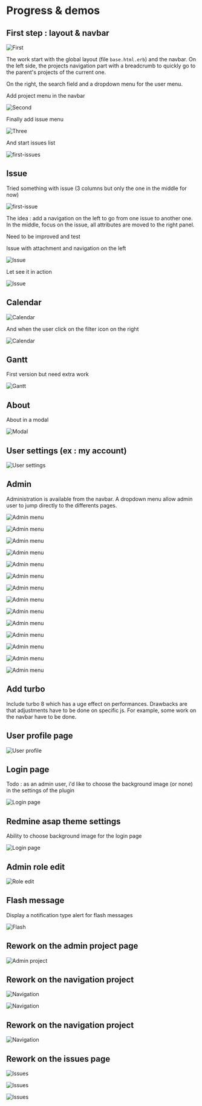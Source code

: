 # Progress & demos

## First step : layout & navbar

![First](img/first.gif)

The work start with the global layout (file `base.html.erb`) and the navbar.
On the left side, the projects navigation part with a breadcrumb to quickly go to the parent's projects of the current one.

On the right, the search field and a dropdown menu for the user menu.

Add project menu in the navbar

![Second](img/second.png)


Finally add issue menu

![Three](img/three.png)

And start issues list

![first-issues](img/first-issues.png)

## Issue

Tried something with issue (3 columns but only the one in the middle for now)

![first-issue](img/first-issue.png)

The idea : add a navigation on the left to go from one issue to another one.
In the middle, focus on the issue, all attributes are moved to the right panel.

Need to be improved and test

Issue with attachment and navigation on the left


![Issue](img/issue_20240118.png)

Let see it in action

![Issue](img/issue_20240118.gif)

## Calendar

![Calendar](img/redmine_calendar.png)

And when the user click on the filter icon on the right

![Calendar](img/redmine_calendar_filters.png)

## Gantt

First version but need extra work

![Gantt](img/redmine_gantt_v0.png)

## About

About in a modal

![Modal](img/redmine_about.png)

## User settings (ex : my account)


![User settings](img/user-settings.gif)


## Admin

Administration is available from the navbar. A dropdown menu allow admin user to jump directly to the differents pages.

![Admin menu](img/admin-menu.png)

![Admin menu](img/admin-projects.png)

![Admin menu](img/admin-users.png)

![Admin menu](img/admin-groups.png)

![Admin menu](img/admin-roles.png)

![Admin menu](img/admin-trackers.png)

![Admin menu](img/admin-issues-statuses.png)

![Admin menu](img/admin-workflow.png)

![Admin menu](img/admin-custom-fields.png)

![Admin menu](img/admin-enumerations.png)

![Admin menu](img/admin-settings-general.png)

![Admin menu](img/admin-ldap.png)

![Admin menu](img/admin-plugins.png)

![Admin menu](img/admin-infos.png)


## Add turbo

Include turbo 8 which has a uge effect on performances. Drawbacks are that adjustments have to be done on specific js. For example, some work on the navbar have to be done.

## User profile page

![User profile](img/user-profile.png)

## Login page

Todo : as an admin user, i'd like to choose the background image (or none) in the settings of the plugin

![Login page](img/login.png)

## Redmine asap theme settings

Ability to choose background image for the login page

![Login page](img/admin-plugin-redmine-asap-theme.png)

## Admin role edit

![Role edit](img/admin-role-edit.png)

## Flash message

Display a notification type alert for flash messages

![Flash](img/flash-message.png)

## Rework on the admin project page

![Admin project](img/admin-projects-2.png)

## Rework on the navigation project

![Navigation](img/navigation.png)

![Navigation](img/navigation-2.png)

## Rework on the navigation project

![Navigation](img/project_navigation.png)

## Rework on the issues page

![Issues](img/issues.png)

![Issues](img/issues2.png)

![Issues](img/issues3.png)
